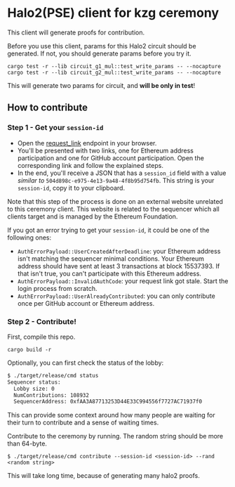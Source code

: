 # Halo2(PSE) client for kzg ceremony

This client will generate proofs for contribution.

Before you use this client, params for this Halo2 circuit should be generated. If not, you should generate params before you try it.
```
cargo test -r --lib circuit_g1_mul::test_write_params -- --nocapture
cargo test -r --lib circuit_g2_mul::test_write_params -- --nocapture
```
This will generate two params for circuit, and **will be only in test**!

## How to contribute

### Step 1 - Get your `session-id` 

- Open the [request_link](https://seq.ceremony.ethereum.org/auth/request_link) endpoint in your browser.
- You'll be presented with two links, one for Ethereum address participation and one for GitHub account participation. Open the corresponding link and follow the explained steps.
- In the end, you'll receive a JSON that has a `session_id` field with a value _similar to_ `504d898c-e975-4e13-9a48-4f8b95d754fb`. This string is your `session-id`, copy it to your clipboard.

Note that this step of the process is done on an external website unrelated to this ceremony client. This website is related to the sequencer which all clients target and is managed by the Ethereum Foundation.

If you got an error trying to get your `session-id`, it could be one of the following ones:
- `AuthErrorPayload::UserCreatedAfterDeadline`: your Ethereum address isn't matching the sequencer minimal conditions. Your Ethereum address should have sent at least 3 transactions at block 15537393. If that isn't true, you can't participate with this Ethereum address.
- `AuthErrorPayload::InvalidAuthCode`: your request link got stale. Start the login process from scratch.
- `AuthErrorPayload::UserAlreadyContributed`: you can only contribute once per GitHub account or Ethereum address.

### Step 2 - Contribute!

First, compile this repo.
```
cargo build -r
```
Optionally, you can first check the status of the lobby:
```bash
$ ./target/release/cmd status
Sequencer status:
  Lobby size: 0
  NumContributions: 108932
  SequencerAddress: 0xfAA3A87713253D44E33C994556f7727AC71937f0
```
This can provide some context around how many people are waiting for their turn to contribute and a sense of waiting times.

Contribute to the ceremony by running. The random string should be more than 64-byte.
```
$ ./target/release/cmd contribute --session-id <session-id> --rand <random string>
```
This will take long time, because of generating many halo2 proofs.
